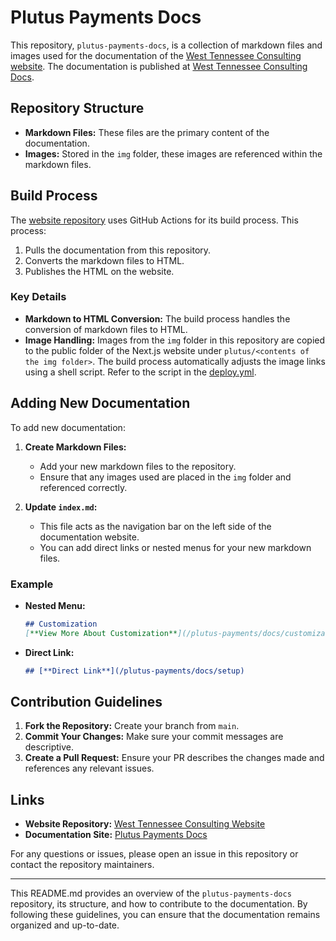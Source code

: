 # Plutus Payments Docs

This repository, `plutus-payments-docs`, is a collection of markdown files and images used for the documentation of the [West Tennessee Consulting website](https://github.com/West-Tennessee-Consulting/website). The documentation is published at [West Tennessee Consulting Docs](https://westtn.consulting/plutus-payments/docs/index/).

## Repository Structure

- **Markdown Files:** These files are the primary content of the documentation.
- **Images:** Stored in the `img` folder, these images are referenced within the markdown files.

## Build Process

The [website repository](https://github.com/West-Tennessee-Consulting/website) uses GitHub Actions for its build process. This process:

1. Pulls the documentation from this repository.
2. Converts the markdown files to HTML.
3. Publishes the HTML on the website.

### Key Details

- **Markdown to HTML Conversion:** The build process handles the conversion of markdown files to HTML.
- **Image Handling:** Images from the `img` folder in this repository are copied to the public folder of the Next.js website under `plutus/<contents of the img folder>`. The build process automatically adjusts the image links using a shell script. Refer to the script in the [deploy.yml](https://github.com/West-Tennessee-Consulting/website/blob/main/.github/workflows/deploy.yml#L40).

## Adding New Documentation

To add new documentation:

1. **Create Markdown Files:**
   - Add your new markdown files to the repository.
   - Ensure that any images used are placed in the `img` folder and referenced correctly.

2. **Update `index.md`:**
   - This file acts as the navigation bar on the left side of the documentation website.
   - You can add direct links or nested menus for your new markdown files.

### Example

- **Nested Menu:**
  ```markdown
  ## Customization
  [**View More About Customization**](/plutus-payments/docs/customization)
  ```

- **Direct Link:**
  ```markdown
  ## [**Direct Link**](/plutus-payments/docs/setup)
  ```

## Contribution Guidelines

1. **Fork the Repository:** Create your branch from `main`.
2. **Commit Your Changes:** Make sure your commit messages are descriptive.
3. **Create a Pull Request:** Ensure your PR describes the changes made and references any relevant issues.

## Links

- **Website Repository:** [West Tennessee Consulting Website](https://github.com/West-Tennessee-Consulting/website)
- **Documentation Site:** [Plutus Payments Docs](https://westtn.consulting/plutus-payments/docs/index/)

For any questions or issues, please open an issue in this repository or contact the repository maintainers.

---

This README.md provides an overview of the `plutus-payments-docs` repository, its structure, and how to contribute to the documentation. By following these guidelines, you can ensure that the documentation remains organized and up-to-date.
